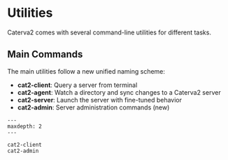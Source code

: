 # Utilities

Caterva2 comes with several command-line utilities for different tasks.

## Main Commands

The main utilities follow a new unified naming scheme:

- **cat2-client**: Query a server from terminal
- **cat2-agent**: Watch a directory and sync changes to a Caterva2 server
- **cat2-server**: Launch the server with fine-tuned behavior
- **cat2-admin**: Server administration commands (new)

```{toctree}
---
maxdepth: 2
---

cat2-client
cat2-admin
```
